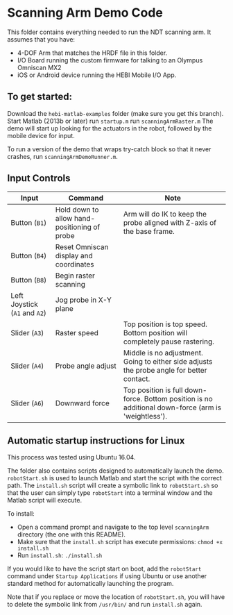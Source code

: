 
# Scanning Arm Demo Code

This folder contains everything needed to run the NDT scanning arm. It assumes that you have:

* 4-DOF Arm that matches the HRDF file in this folder.
* I/O Board running the custom firmware for talking to an Olympus Omniscan MX2
* iOS or Android device running the HEBI Mobile I/O App.


## To get started:

Download the `hebi-matlab-examples` folder (make sure you get this branch).
Start Matlab (2013b or later)
run `startup.m`
run `scanningArmRaster.m`
The demo will start up looking for the actuators in the robot, followed by the mobile device for input.  

To run a version of the demo that wraps try-catch block so that it never crashes, run `scanningArmDemoRunner.m`.


## Input Controls

| Input      | Command   | Note  |
| ----------------- | ----------------- | ----------- |
| Button (`B1`)  | Hold down to allow hand-positioning of probe | Arm will do IK to keep the probe aligned with Z-axis of the base frame. |
| Button (`B4`)  | Reset Omniscan display and coordinates |  |
| Button (`B8`)  | Begin raster scanning |  |
| Left Joystick (`A1` and `A2`)  | Jog probe in X-Y plane |  |
| Slider (`A3`) | Raster speed | Top position is top speed.  Bottom position will completely pause rastering. |
| Slider (`A4`) | Probe angle adjust | Middle is no adjustment.  Going to either side adjusts the probe angle for better contact. |
| Slider (`A6`) | Downward force | Top position is full down-force.  Bottom position is no additional down-force (arm is 'weightless'). 


## Automatic startup instructions for Linux

This process was tested using Ubuntu 16.04.

The folder also contains scripts designed to automatically launch the demo. `robotStart.sh` is used to launch Matlab and start the script with the correct path. The `install.sh` script will create a symbolic link to `robotStart.sh` so that the user can simply type `robotStart` into a terminal window and the Matlab script will execute.

To install:
* Open a command prompt and navigate to the top level `scanningArm` directory (the one with this README).
* Make sure that the `install.sh` script has execute permissions: `chmod +x install.sh`
* Run `install.sh`: `./install.sh`

If you would like to have the script start on boot, add the `robotStart` command under `Startup Applications` if using Ubuntu or use another standard method for automatically launching the program.

Note that if you replace or move the location of `robotStart.sh`, you will have to delete the symbolic link from `/usr/bin/` and run `install.sh` again.
